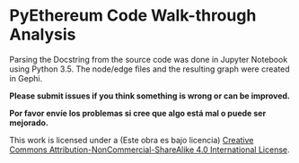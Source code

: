 ﻿# PyEthereum Code Walk-through Analysis

Parsing the Docstring from the source code was done in Jupyter Notebook using Python 3.5. The node/edge files and the resulting graph were created in Gephi.

**Please submit issues if you think something is wrong or can be improved.**

**Por favor envíe los problemas si cree que algo está mal o puede ser mejorado.**

This work is licensed under a (Este obra es bajo licencia) [Creative Commons Attribution-NonCommercial-ShareAlike 4.0 International License](http://creativecommons.org/licenses/by-nc-sa/4.0/).


